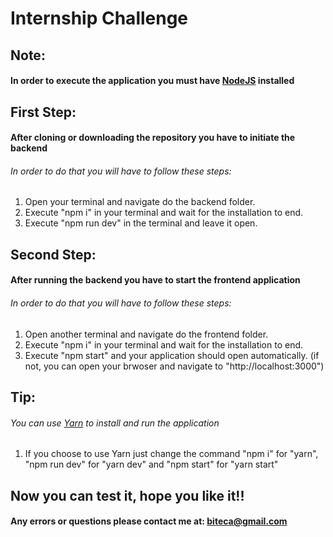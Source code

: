# Internship Challenge

## Note:
#### In order to execute the application you must have [NodeJS](https://nodejs.org/en/) installed

## First Step:

#### After cloning or downloading the repository you have to initiate the backend
###### In order to do that you will have to follow these steps:
1. Open your terminal and navigate do the backend folder.
2. Execute "npm i" in your terminal and wait for the installation to end.
3. Execute "npm run dev" in the terminal and leave it open.

## Second Step:
#### After running the backend you have to start the frontend application
###### In order to do that you will have to follow these steps:
1. Open another terminal and navigate do the frontend folder.
2. Execute "npm i" in your terminal and wait for the installation to end.
3. Execute "npm start" and your application should open automatically. (if not, you can open your brwoser and navigate to "http://localhost:3000")


## Tip:
###### You can use [Yarn](https://yarnpkg.com/) to install and run the application
1. If you choose to use Yarn just change the command "npm i" for "yarn", "npm run dev" for "yarn dev" and "npm start" for "yarn start"


## Now you can test it, hope you like it!!

#### Any errors or questions please contact me at: biteca@gmail.com


